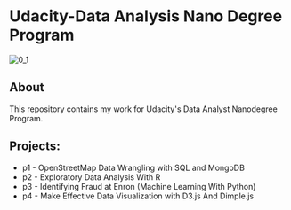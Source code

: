# Udacity-Data Analysis Nano Degree Program

![0_1](https://user-images.githubusercontent.com/32975054/37140704-a87f9142-22ed-11e8-9625-9d817c81ad3c.jpg)

## About
This repository contains my work for Udacity's Data Analyst Nanodegree Program.

## Projects:
* p1 - OpenStreetMap Data Wrangling with SQL and MongoDB
* p2 - Exploratory Data Analysis With R
* p3 - Identifying Fraud at Enron (Machine Learning With Python)
* p4 - Make Effective Data Visualization with D3.js And Dimple.js
